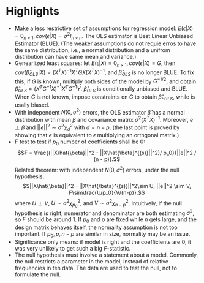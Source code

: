 # Highlights
- Make a less restrictive set of assumptions for regression model: $E(\epsilon|X)=0_{n\times 1}, cov(\epsilon|X)=\sigma^2I_{n\times n}$. The OLS estimator is Best Linear Unbiased Estimator (BLUE). (The weaker assumptions do not requie erros to have the same distribution, i.e., a normal distribution and a unifrom distribution can have same mean and variance.)
- Genearlized least squares: let $E(\epsilon|X)=0_{n\times 1}, cov(\epsilon|X)=G$, then $cov(\hat{\beta}_{OLS}|X)=(X^TX)^{-1}X^TGX(X^TX)^{-1}$, and $\hat{\beta}_{OLS}$ is no longer BLUE. To fix this, if $G$ is known, multiply both sides of the model by $G^{-1/2}$, and obtain $\hat{\beta}_{GLS}=(X^TG^{-1}X)^{-1}X^TG^{-1}Y$. $\hat{\beta}_{GLS}$ is conditionally unbiased and BLUE. When $G$ is not known, impose constraints on $G$ to obtain $\hat{\beta}_{FGLS}$, while is usally biased.
- With independent $N(0, \sigma^2)$ errors, the OLS estimator $\hat{\beta}$ has a normal distribution with mean $\beta$ and covariance matrix $\sigma^2(X^TX)^{-1}$. Moreover, $e\perp \hat{\beta}$ and $||e||^2 \sim \sigma^2\chi_d^2$ with $d=n-p$, (the last point is proved by showing that $e$ is equivalent to $\epsilon$ multiplying an orthgonal matrix.)
- F test to test if $p_0$ number of coefficients shall be $0$: $$F = \frac{(||X\hat{\beta}||^2 - ||X\hat{\beta}^{(s)}||^2)/ p_0}{||e||^2 / (n - p)}.$$ Related theorem: with independent $N(0, \sigma^2)$ errors, under the null hypothesis, $$||X\hat{\beta}||^2 - ||X\hat{\beta}^{(s)}||^2\sim U, ||e||^2 \sim V, F\sim\frac{U/p_0}{V/(n-p)},$$ where $U\perp V$, $U\sim\sigma^2\chi^2_{p_0}$, and $V\sim\sigma^2\chi^2_{n-p}$. Intuitively, if the null hypothesis is right, numerator and denominator are both estimating $\sigma^2$, so $F$ should be around $1$. If $p_0$ and $p$ are fixed while $n$ gets large, and the design matrix behaves itself, the normality assumption is not too important. If $p_0, p, n-p$ are similar in size, normality may be an issue.
- Significance only means: if model is right and the coefficients are $0$, it was very unlikely to get such a big $F$-statistic.
- The null hypothesis must involve a statement about a model. Commonly, the null restricts a parameter in the model, instead of relative frequencies in teh data. The data are used to test the null, not to formulate the null.